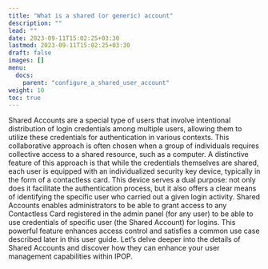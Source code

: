 ```yaml
---
title: "What is a shared (or generic) account"
description: ""
lead: ""
date: 2023-09-11T15:02:25+03:30
lastmod: 2023-09-11T15:02:25+03:30
draft: false
images: []
menu:
  docs:
    parent: "configure_a_shared_user_account"
weight: 10
toc: true
---
```


Shared Accounts are a special type of users that involve intentional distribution of login credentials among multiple users, allowing them to utilize these credentials for authentication in various contexts. This collaborative approach is often chosen when a group of individuals requires collective access to a shared resource, such as a computer. A distinctive feature of this approach is that while the credentials themselves are shared, each user is equipped with an individualized security key device, typically in the form of a contactless card. This device serves a dual purpose: not only does it facilitate the authentication process, but it also offers a clear means of identifying the specific user who carried out a given login activity. Shared Accounts enables administrators to be able to grant access to any Contactless Card registered in the admin panel (for any user) to be able to use credentials of specific user (the Shared Account) for logins. This powerful feature enhances access control and satisfies a common use case described later in this user guide. Let’s delve deeper into the details of Shared Accounts and discover how they can enhance your user management capabilities within IPOP.
